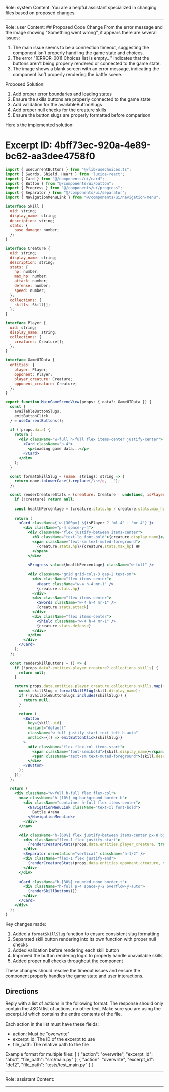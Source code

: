 Role: system
Content: You are a helpful assistant specialized in changing files based on proposed changes.
__________________
Role: user
Content: ## Proposed Code Change
From the error message and the image showing "Something went wrong", it appears there are several issues:

1. The main issue seems to be a connection timeout, suggesting the component isn't properly handling the game state and choices.
2. The error "[ERROR-001] Choices list is empty..." indicates that the buttons aren't being properly rendered or connected to the game state.
3. The image shows a blank screen with an error message, indicating the component isn't properly rendering the battle scene.

Proposed Solution:

1. Add proper error boundaries and loading states
2. Ensure the skills buttons are properly connected to the game state
3. Add validation for the availableButtonSlugs
4. Add proper null checks for the creature skills
5. Ensure the button slugs are properly formatted before comparison

Here's the implemented solution:

# Excerpt ID: 4bff73ec-920a-4e89-bc62-aa3dee4758f0
```jsx main_game/templates/MainGameScene.tsx
import { useCurrentButtons } from "@/lib/useChoices.ts";
import { Swords, Shield, Heart } from 'lucide-react';
import { Card } from "@/components/ui/card";
import { Button } from "@/components/ui/button";
import { Progress } from "@/components/ui/progress";
import { Separator } from "@/components/ui/separator";
import { NavigationMenuLink } from "@/components/ui/navigation-menu";

interface Skill {
  uid: string;
  display_name: string;
  description: string;
  stats: {
    base_damage: number;
  };
}

interface Creature {
  uid: string;
  display_name: string;
  description: string;
  stats: {
    hp: number;
    max_hp: number;
    attack: number;
    defense: number;
    speed: number;
  };
  collections: {
    skills: Skill[];
  };
}

interface Player {
  uid: string;
  display_name: string;
  collections: {
    creatures: Creature[];
  };
}

interface GameUIData {
  entities: {
    player: Player;
    opponent: Player;
    player_creature: Creature;
    opponent_creature: Creature;
  };
}

export function MainGameSceneView(props: { data?: GameUIData }) {
  const {
    availableButtonSlugs,
    emitButtonClick
  } = useCurrentButtons();

  if (!props.data) {
    return (
      <div className="w-full h-full flex items-center justify-center">
        <Card className="p-4">
          <p>Loading game data...</p>
        </Card>
      </div>
    );
  }

  const formatSkillSlug = (name: string): string => {
    return name.toLowerCase().replace(/\s+/g, '_');
  };

  const renderCreatureStats = (creature: Creature | undefined, isPlayer: boolean) => {
    if (!creature) return null;
    
    const healthPercentage = (creature.stats.hp / creature.stats.max_hp) * 100;
    
    return (
      <Card className={`w-[300px] ${isPlayer ? 'ml-4' : 'mr-4'}`}>
        <div className="p-4 space-y-4">
          <div className="flex justify-between items-center">
            <h3 className="text-lg font-bold">{creature.display_name}</h3>
            <span className="text-sm text-muted-foreground">
              {creature.stats.hp}/{creature.stats.max_hp} HP
            </span>
          </div>
          
          <Progress value={healthPercentage} className="w-full" />
          
          <div className="grid grid-cols-3 gap-2 text-sm">
            <div className="flex items-center">
              <Heart className="w-4 h-4 mr-1" />
              {creature.stats.hp}
            </div>
            <div className="flex items-center">
              <Swords className="w-4 h-4 mr-1" />
              {creature.stats.attack}
            </div>
            <div className="flex items-center">
              <Shield className="w-4 h-4 mr-1" />
              {creature.stats.defense}
            </div>
          </div>
        </div>
      </Card>
    );
  };

  const renderSkillButtons = () => {
    if (!props.data?.entities.player_creature?.collections.skills) {
      return null;
    }

    return props.data.entities.player_creature.collections.skills.map((skill) => {
      const skillSlug = formatSkillSlug(skill.display_name);
      if (!availableButtonSlugs.includes(skillSlug)) {
        return null;
      }

      return (
        <Button
          key={skill.uid}
          variant="default"
          className="w-full justify-start text-left h-auto"
          onClick={() => emitButtonClick(skillSlug)}
        >
          <div className="flex flex-col items-start">
            <span className="font-semibold">{skill.display_name}</span>
            <span className="text-sm text-muted-foreground">{skill.description}</span>
          </div>
        </Button>
      );
    });
  };

  return (
    <div className="w-full h-full flex flex-col">
      <nav className="h-[10%] bg-background border-b">
        <div className="container h-full flex items-center">
          <NavigationMenuLink className="text-xl font-bold">
            Battle Arena
          </NavigationMenuLink>
        </div>
      </nav>

      <div className="h-[60%] flex justify-between items-center px-8 bg-muted/50">
        <div className="flex-1 flex justify-start">
          {renderCreatureStats(props.data.entities.player_creature, true)}
        </div>
        <Separator orientation="vertical" className="h-1/2" />
        <div className="flex-1 flex justify-end">
          {renderCreatureStats(props.data.entities.opponent_creature, false)}
        </div>
      </div>

      <Card className="h-[30%] rounded-none border-t">
        <div className="h-full p-4 space-y-2 overflow-y-auto">
          {renderSkillButtons()}
        </div>
      </Card>
    </div>
  );
}
```

Key changes made:
1. Added a `formatSkillSlug` function to ensure consistent slug formatting
2. Separated skill button rendering into its own function with proper null checks
3. Added validation before rendering each skill button
4. Improved the button rendering logic to properly handle unavailable skills
5. Added proper null checks throughout the component

These changes should resolve the timeout issues and ensure the component properly handles the game state and user interactions.

## Directions
Reply with a list of actions in the following format. The response should only contain the JSON list of actions, no other text.
Make sure you are using the excerpt_id which contains the entire contents of the file.

Each action in the list must have these fields:
- action: Must be "overwrite"
- excerpt_id: The ID of the excerpt to use
- file_path: The relative path to the file

Example format for multiple files:
[
    {
        "action": "overwrite",
        "excerpt_id": "abc1",
        "file_path": "src/main.py"
    },
    {
        "action": "overwrite",
        "excerpt_id": "def2",
        "file_path": "tests/test_main.py"
    }
]
__________________
Role: assistant
Content: 
__________________

